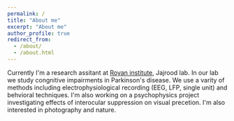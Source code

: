 ```yaml
---
permalink: /
title: "About me"
excerpt: "About me"
author_profile: true
redirect_from: 
  - /about/
  - /about.html
---
```


Currently I'm a research assitant at [Royan institute](https://www.royan.org/en/), Jajrood lab. In our lab we study congnitive impairments in Parkinson's disease. We use a varity of methods including electrophysiological recording (EEG, LFP, single unit) and behvioral techniques. I'm also working on a psychophysics project investigating effects of interocular suppression on visual precetion. I'm also interested in photography and nature. 





